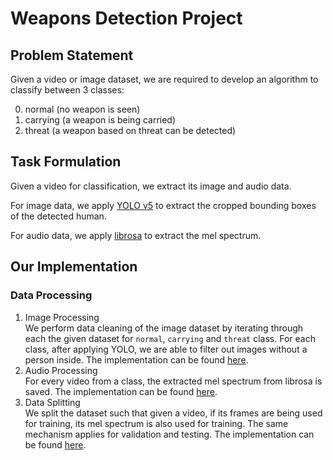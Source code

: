# Weapons Detection Project

## Problem Statement
Given a video or image dataset, we are required to develop an algorithm to classify between 3 classes:

0. normal (no weapon is seen)
1. carrying (a weapon is being carried)
2. threat (a weapon based on threat can be detected)

## Task Formulation
Given a video for classification, we extract its image and audio data.

For image data, we apply [YOLO v5](https://github.com/ultralytics/yolov5) to extract the cropped bounding boxes of the detected human.

For audio data, we apply [librosa](https://librosa.org/doc/latest/index.html) to extract the mel spectrum.

## Our Implementation
### Data Processing
1. Image Processing \
We perform data cleaning of the image dataset by iterating through each the given dataset for `normal`, `carrying` and `threat` class. For each class, after applying YOLO, we are able to filter out images without a person inside. The implementation can be found [here](https://github.com/FizzyAgent/cs4243-weapons-detection/blob/master/data_processing/image_processing.ipynb).
2. Audio Processing \
For every video from a class, the extracted mel spectrum from librosa is saved. The implementation can be found [here](https://github.com/FizzyAgent/cs4243-weapons-detection/blob/master/data_processing/image_processing.ipynb).
3. Data Splitting \
We split the dataset such that given a video, if its frames are being used for training, its mel spectrum is also used for training. The same mechanism applies for validation and testing. The implementation can be found [here](https://github.com/FizzyAgent/cs4243-weapons-detection/blob/master/data_processing/dataset_split.ipynb).
